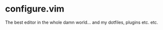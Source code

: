 configure.vim
=============

The best editor in the whole damn world... and my dotfiles, plugins etc. etc.
